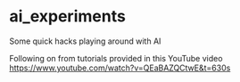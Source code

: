# ai_experiments
Some quick hacks playing around with AI

Following on from tutorials provided in this YouTube video
https://www.youtube.com/watch?v=QEaBAZQCtwE&t=630s
